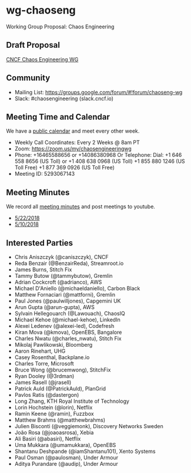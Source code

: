 # wg-chaoseng
Working Group Proposal: Chaos Engineering

## Draft Proposal

[CNCF Chaos Engineering WG](https://docs.google.com/document/d/1BeeJZIyReCFNLJQrZjwA4KMlUJelxFFEv3IwED16lHE/edit?ts=5ace0eab#heading=h.ephtflhfpd1d)

## Community

* Mailing List: https://groups.google.com/forum/#!forum/chaoseng-wg
* Slack: #chaosengineering (slack.cncf.io)

## Meeting Time and Calendar

We have a [public calendar](https://calendar.google.com/calendar/embed?src=d6lm2ncdcg67h86hj3h4n59rvc%40group.calendar.google.com&ctz=America%2FChicago) and meet every other week.

* Weekly Call Coordinates: Every 2 Weeks @ 8am PT
* Zoom: https://zoom.us/my/chaosengineeringwg
* Phone: +16465588656 or +14086380968 Or Telephone: Dial: +1 646 558 8656 (US Toll) or +1 408 638 0968 (US Toll) +1 855 880 1246 (US Toll Free) +1 877 369 0926 (US Toll Free)
* Meeting ID: 5293067143 

## Meeting Minutes

We record all [meeting minutes](https://docs.google.com/document/d/19v5c-_dmcgExP5JYcn4pyGHNpbZebCDCSLfG1ISS6ic/edit#) and post meetings to youtube.

* [5/22/2018](https://www.youtube.com/watch?v=Wpioqs_L6yE&index=2&list=PLj6h78yzYM2NZyGMI2se03zGcyuUWVRf7)
* [5/10/2018](https://www.youtube.com/watch?v=WAWDm5oGVTo&list=PLj6h78yzYM2NZyGMI2se03zGcyuUWVRf7)

## Interested Parties

* Chris Aniszczyk (@caniszczyk), CNCF
* Reda Benzair (@BenzairReda), Streamroot.io
* James Burns, Stitch Fix
* Tammy Butow (@tammybutow), Gremlin
* Adrian Cockcroft (@adrianco), AWS
* Michael D'Aniello (@michaeldaniello), Carbon Black
* Matthew Fornaciari (@mattforni), Gremlin
* Paul Jones (@paulwilljones), Capgemini UK
* Arun Gupta (@arun-gupta), AWS
* Sylvain Hellegouarch (@Lawouach), ChaosIQ
* Michael Kehoe (@michael-kehoe), LinkedIn
* Alexei Ledenev (@alexei-led), Codefresh
* Kiran Mova (@kmova), OpenEBS, Bangalore
* Charles Nwatu (@charles_nwatu), Stitch Fix
* Mikolaj Pawlikowski, Bloomberg
* Aaron Rinehart, UHG
* Casey Rosenthal, Backplane.io
* Charles Torre, Microsoft
* Bruce Wong (@brucemwong), StitchFix
* Ryan Dooley (@3rdman)
* James Rasell (@jrasell)
* Patrick Auld (@PatrickAuld), PlanGrid
* Pavlos Ratis (@dastergon)
* Long Zhang, KTH Royal Institute of Technology
* Lorin Hochstein (@lorin), Netflix
* Ramin Keene (@ramin), Fuzzbox
* Matthew Brahms (@matthewbrahms)
* Julien Bisconti (@veggiemonk), Discovery Networks Sweden
* João Rosa (@joaoasrosa), Xebia
* Ali Basiri (@abasiri), Netflix
* Uma Mukkara (@umamukkara), OpenEBS
* Shantanu Deshpande (@iamShantanu101), Xento Systems
* Paul Osman (@paulosman), Under Armour
* Aditya Purandare (@audip), Under Armour
